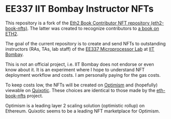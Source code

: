 # EE337 IIT Bombay Instructor NFTs

This repository is a fork of the [Eth2 Book Contributor NFT repository (eth2-book-nfts)](https://github.com/smartcontracts/eth2-book-nfts). The latter was created to recognize contributors to [a book on ETH2](https://github.com/smartcontracts/eth2-book).

The goal of the current repository is to create and send NFTs to outstanding instructors (RAs, TAs, lab staff) of the [EE337 Microprocessor Lab](https://ee337.github.io/) at [IIT Bombay](https://www.iitb.ac.in).

This is not an official project, i.e. IIT Bombay does not endorse or even know about it. It is an experiment where I hope to understand NFT deployment workflow and costs. I am personally paying for the gas costs.

To keep costs low, the NFTs will be created on [Optimism](https://www.optimism.io/) and (hopefully) viewable on [Quixotic](https://quixotic.io/). These choices are identical to those made by the [eth-book-nfts](https://github.com/smartcontracts/eth2-book-nfts) project.

Optimism is a leading layer 2 scaling solution (optimistic rollup) on Ethereum. Quixotic seems to be a leading NFT marketplace for Optimism.
